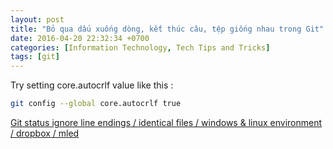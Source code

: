 ```yaml
---
layout: post
title: "Bỏ qua dấu xuống dòng, kết thúc câu, tệp giống nhau trong Git"
date: 2016-04-20 22:32:34 +0700
categories: [Information Technology, Tech Tips and Tricks]
tags: [git]
---
```


Try setting core.autocrlf value like this :

```bash
git config --global core.autocrlf true
```

[Git status ignore line endings / identical files / windows & linux environment / dropbox / mled](https://stackoverflow.com/questions/20496084/git-status-ignore-line-endings-identical-files-windows-linux-environment)
